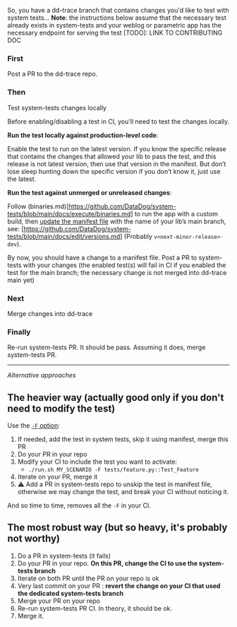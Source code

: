 So, you have a dd-trace branch that contains changes you'd like to test with system tests... 
**Note**: the instructions below assume that the necessary test already exists in system-tests and your weblog or parametric app has the necessary endpoint for serving the test [TODO]: LINK TO CONTRIBUTING DOC

### First
Post a PR to the dd-trace repo.

### Then
Test system-tests changes locally

Before enabling/disabling a test in CI, you'll need to test the changes locally.

**Run the test locally against production-level code**: 

Enable the test to run on the latest version.
If you know the specific release that contains the changes that allowed your lib to pass the test, and this release is not latest version, then use that version in the manifest. But don’t lose sleep hunting down the specific version if you don’t know it, just use the latest.

**Run the test against unmerged or unreleased changes**: 

Follow (binaries.md)[https://github.com/DataDog/system-tests/blob/main/docs/execute/binaries.md] to run the app with a custom build, then [update the manifest file](./manifest.md) with the name of your lib’s main branch, see: [https://github.com/DataDog/system-tests/blob/main/docs/edit/versions.md] (Probably `v<next-minor-release>-dev`).

By now, you should have a change to a manifest file. Post a PR to system-tests with your changes (the enabled test(s) will fail in CI if you enabled the test for the main branch; the necessary change is not merged into dd-trace main yet)

### Next
Merge changes into dd-trace

### Finally
Re-run system-tests PR. It should be pass. Assuming it does, merge system-tests PR.

---
_Alternative approaches_

## The heavier way (actually good only if you don't need to modify the test)

Use the [`-F` option](../execute/force-execute.md):

1. If needed, add the test in system tests, skip it using manifest, merge this PR
2. Do your PR in your repo
3. Modify your CI to include the test you want to activate:
    * `./run.sh MY_SCENARIO -F tests/feature.py::Test_Feature`
3. Iterate on your PR, merge it
4. :warning: Add a PR in system-tests repo to unskip the test in manifest file, otherwise we may change the test, and break your CI without noticing it.

And so time to time, removes all the `-F` in your CI.

## The most robust way (but so heavy, it's probably not worthy)

1. Do a PR in system-tests (it fails)
2. Do your PR in your repo. **On this PR, change the CI to use the system-tests branch**
3. Iterate on both PR until the PR on your repo is ok
4. Very last commit on your PR : **revert the change on your CI that used the dedicated system-tests branch**
5. Merge your PR on your repo
6. Re-run system-tests PR CI. In theory, it should be ok.
7. Merge it.
